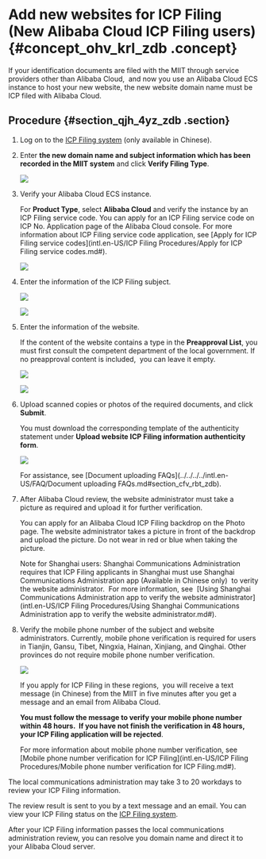 # Add new websites for ICP Filing \(New Alibaba Cloud ICP Filing users\) {#concept_ohv_krl_zdb .concept}

If your identification documents are filed with the MIIT through service providers other than Alibaba Cloud,  and now you use an Alibaba Cloud ECS instance to host your new website, the new website domain name must be ICP filed with Alibaba Cloud.

## Procedure {#section_qjh_4yz_zdb .section}

1.  Log on to the [ICP Filing system](https://beian.aliyun.com/) \(only available in Chinese\).
2.  Enter **the new domain name and subject information which has been recorded in the MIIT system** and click **Verify Filing Type**. 

    ![](http://static-aliyun-doc.oss-cn-hangzhou.aliyuncs.com/assets/img/14196/5652_en-US.jpg)

3.  Verify your Alibaba Cloud ECS instance.

    For **Product Type**, select **Alibaba Cloud** and verify the instance by an ICP Filing service code. You can apply for an ICP Filing service code on ICP No. Application page of the Alibaba Cloud console. For more information about ICP Filing service code application, see [Apply for ICP Filing service codes](intl.en-US/ICP Filing Procedures/Apply for ICP Filing service codes.md#).

    ![](http://static-aliyun-doc.oss-cn-hangzhou.aliyuncs.com/assets/img/14199/5763_en-US.jpg)

4.  Enter the information of the ICP Filing subject.

    ![](http://static-aliyun-doc.oss-cn-hangzhou.aliyuncs.com/assets/img/14196/5674_en-US.jpg)

    ![](http://static-aliyun-doc.oss-cn-hangzhou.aliyuncs.com/assets/img/14199/5764_en-US.jpg)

5.  Enter the information of the website.

    If the content of the website contains a type in the **Preapproval List**, you must first consult the competent department of the local government. If no preapproval content is included,  you can leave it empty.

    ![](http://static-aliyun-doc.oss-cn-hangzhou.aliyuncs.com/assets/img/14199/5765_en-US.jpg)

    ![](http://static-aliyun-doc.oss-cn-hangzhou.aliyuncs.com/assets/img/14199/5766_en-US.jpg)

6.  Upload scanned copies or photos of the required documents, and click **Submit**. 

    You must download the corresponding template of the authenticity statement under **Upload website ICP Filing information authenticity form**.

    ![](http://static-aliyun-doc.oss-cn-hangzhou.aliyuncs.com/assets/img/14196/5663_en-US.png)

    For assistance, see [Document uploading FAQs](../../../../intl.en-US/FAQ/Document uploading FAQs.md#section_cfv_rbt_zdb).

7.  After Alibaba Cloud review, the website administrator must take a picture as required and upload it for further verification.

    You can apply for an Alibaba Cloud ICP Filing backdrop on the Photo page. The website administrator takes a picture in front of the backdrop and upload the picture. Do not wear in red or blue when taking the picture.

    Note for Shanghai users: Shanghai Communications Administration requires that ICP Filing applicants in Shanghai must use Shanghai Communications Administration app \(Available in Chinese only\)  to verity the website administrator.  For more information, see  [Using Shanghai Communications Administration app to verify the website administrator](intl.en-US/ICP Filing Procedures/Using Shanghai Communications Administration app to verify the website administrator.md#).

8.  Verify the mobile phone number of the subject and website administrators. Currently, mobile phone verification is required for users in Tianjin, Gansu, Tibet, Ningxia, Hainan, Xinjiang, and Qinghai. Other provinces do not require mobile phone number verification.

    ![](http://static-aliyun-doc.oss-cn-hangzhou.aliyuncs.com/assets/img/14196/5690_en-US.jpg)

    If you apply for ICP Filing in these regions,  you will receive a text message \(in Chinese\) from the MIIT in five minutes after you get a message and an email from Alibaba Cloud.

    **You must follow the message to verify your mobile phone number within 48 hours.  If you have not finish the verification in 48 hours, your ICP Filing application will be rejected**.

    For more information about mobile phone number verification, see [Mobile phone number verification for ICP Filing](intl.en-US/ICP Filing Procedures/Mobile phone number verification for ICP Filing.md#).


The local communications administration may take 3 to 20 workdays to review your ICP Filing information.

The review result is sent to you by a text message and an email. You can view your ICP Filing status on the [ICP Filing system](https://beian.aliyun.com/order/index).

After your ICP Filing information passes the local communications administration review, you can resolve you domain name and direct it to your Alibaba Cloud server.

